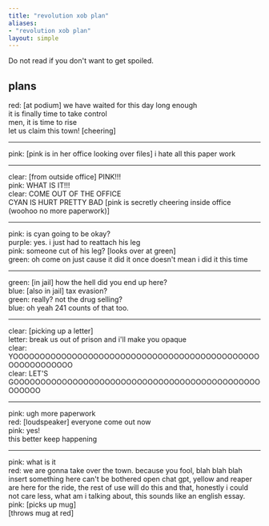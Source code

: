 ```yaml
---
title: "revolution xob plan"
aliases:
- "revolution xob plan"
layout: simple
---
```


Do not read if you don't want to get spoiled.

## plans

red: [at podium] we have waited for this day long enough  
it is finally time to take control  
men, it is time to rise  
let us claim this town! [cheering]

---

pink: [pink is in her office looking over files] i hate all this paper work

---

clear: [from outside office] PINK!!!  
pink: WHAT IS IT!!!  
clear: COME OUT OF THE OFFICE  
CYAN IS HURT PRETTY BAD [pink is secretly cheering inside office (woohoo no more paperwork)]  

---

pink: is cyan going to be okay?  
purple: yes. i just had to reattach his leg  
pink: someone cut of his leg? [looks over at green]  
green: oh come on just cause it did it once doesn't mean i did it this time  

--- 

green: [in jail] how the hell did you end up here?  
blue: [also in jail] tax evasion?  
green: really? not the drug selling?  
blue: oh yeah 241 counts of that too.  

---

clear: [picking up a letter]  
letter: break us out of prison and i'll make you opaque  
clear: YOOOOOOOOOOOOOOOOOOOOOOOOOOOOOOOOOOOOOOOOOOOOOOOOOOOOOOOOOO  
clear: LET'S GOOOOOOOOOOOOOOOOOOOOOOOOOOOOOOOOOOOOOOOOOOOOOOOOOOOO

--- 

pink: ugh more paperwork  
red: [loudspeaker] everyone come out now  
pink: yes!  
this better keep happening

---

pink: what is it  
red: we are gonna take over the town. because you fool, blah blah blah insert something here can't be bothered open chat gpt, yellow and reaper are here for the ride, the rest of use will do this and that, honestly i could not care less, what am i talking about, this sounds like an english essay.  
pink: [picks up mug]  
[throws mug at red]
